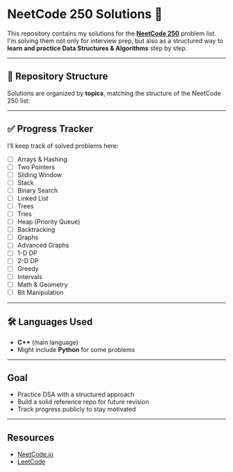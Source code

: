 # NeetCode 250 Solutions 🚀

This repository contains my solutions for the **[NeetCode 250](https://neetcode.io/practice)** problem list.  
I'm solving them not only for interview prep, but also as a structured way to **learn and practice Data Structures & Algorithms** step by step.

---

## 📌 Repository Structure
Solutions are organized by **topics**, matching the structure of the NeetCode 250 list:



---

## ✅ Progress Tracker
I’ll keep track of solved problems here:

- [ ] Arrays & Hashing  
- [ ] Two Pointers  
- [ ] Sliding Window  
- [ ] Stack  
- [ ] Binary Search  
- [ ] Linked List  
- [ ] Trees  
- [ ] Tries  
- [ ] Heap (Priority Queue)  
- [ ] Backtracking  
- [ ] Graphs  
- [ ] Advanced Graphs  
- [ ] 1-D DP  
- [ ] 2-D DP  
- [ ] Greedy  
- [ ] Intervals  
- [ ] Math & Geometry  
- [ ] Bit Manipulation  

---

## 🛠 Languages Used
- **C++** (main language)  
- Might include **Python** for some problems  

---

##  Goal
- Practice DSA with a structured approach  
- Build a solid reference repo for future revision  
- Track progress publicly to stay motivated  

---

##  Resources
- [NeetCode.io](https://neetcode.io/)
- [LeetCode](https://leetcode.com/)
